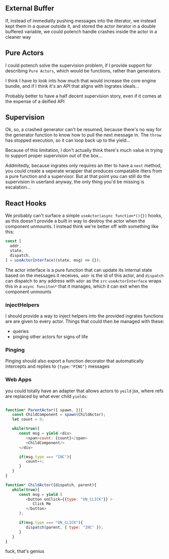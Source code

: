 ## External Buffer

If, instead of immediatly pushing messages into the itterator, we instead kept them in a queue outside it, and stored the actor iterator in a double buffered variable, we could potench handle crashes inside the actor in a cleaner way

## Pure Actors

I could potench solve the supervision problem, if I provide support for describing `Pure Actors`, which would be functions, rather than generators.

I think I have to look into how much that would increase the core engine bundle, and if I think it's an API that aligns with Ingrates ideals...

Probably better to have a half decent supervision story, even if it comes at the expense of a deified API

## Supervision

Ok, so, a crashed generator can't be resumed, because there's no way for the generator function to know how to pull the next message in. The `throw` has stopped execution, so it can loop back up to the yield...

Because of this limitation, I don't actually think there's much value in trying to support proper supervision out of the box...

Addmitedly, because ingrates only requires an itter to have a `next` method, you could create a seperate wrapper that produces compatable itters from a pure function and a supervisor. But at that point you can still do the supervision in userland anyway, the only thing you'd be missing is escalation...

## React Hooks

We probably can't surface a simple `useActor(async function*(){})` hooks, as this doesn't provide a built in way to destroy the actor when the component unmounts.
I instead think we're better off with something like this:

```javascript
const [
  addr,
  state,
  dispatch,
] = useActorInterface((state, msg) => {});
```

The actor interface is a pure function that can update its internal state based on the messages it receives, `addr` is the id of this actor, and `dispatch` can dispatch to any address with `addr` as the `src`
`useActorInterface` wraps this in a `async funciton*` that it manages, which it can exit when the component unmounts

### injectHelpers

I should provide a way to inject helpers into the provided ingrates functions are are given to every actor. Things that could then be managed with these:

- queries
- pinging other actors for signs of life

### Pinging

Pinging should also export a function decorator that automatically intercepts and replies to `{type:"PING"}` messages

### Web Apps

you could totally have an adapter that allows actors to `yeild` jsx, where refs are replaced by what ever child `yields`:

```javascript

function* ParentActor({ spawn, }){
   const ChildComponent = spawn(ChildActor);
   let count = 0;

   while(true){
      const msg = yield <div>
         <span>count: {count}</span>
         <ChildComponent/>
      </div>

      if(msg.type === "INC"){
         count++;
      }
   }
}

function* ChildActor({dispatch, parent){
   while(true){
      const msg = yield (
         <button onClick={{type: "ON_CLICK"}} >
            Click Me
         </button>
      );

      if(msg.type === "ON_CLICK"){
         dispatch(parent, { type: "INC" });
      }
   }
}
```

fuck, that's genius
